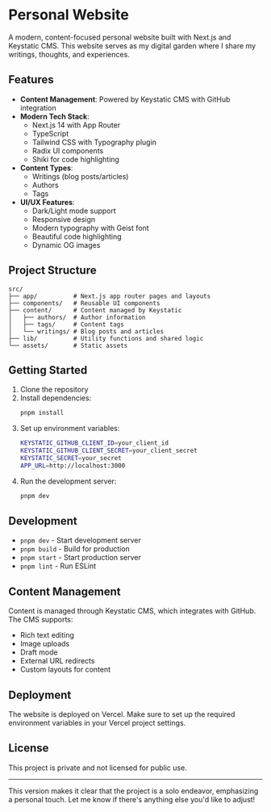 # Personal Website

A modern, content-focused personal website built with Next.js and Keystatic CMS. This website serves as my digital garden where I share my writings, thoughts, and experiences.

## Features

- **Content Management**: Powered by Keystatic CMS with GitHub integration
- **Modern Tech Stack**:
  - Next.js 14 with App Router
  - TypeScript
  - Tailwind CSS with Typography plugin
  - Radix UI components
  - Shiki for code highlighting
- **Content Types**:
  - Writings (blog posts/articles)
  - Authors
  - Tags
- **UI/UX Features**:
  - Dark/Light mode support
  - Responsive design
  - Modern typography with Geist font
  - Beautiful code highlighting
  - Dynamic OG images

## Project Structure

```
src/
├── app/          # Next.js app router pages and layouts
├── components/   # Reusable UI components
├── content/      # Content managed by Keystatic
│   ├── authors/  # Author information
│   ├── tags/     # Content tags
│   └── writings/ # Blog posts and articles
├── lib/          # Utility functions and shared logic
└── assets/       # Static assets
```

## Getting Started

1. Clone the repository
2. Install dependencies:
   ```bash
   pnpm install
   ```
3. Set up environment variables:
   ```bash
   KEYSTATIC_GITHUB_CLIENT_ID=your_client_id
   KEYSTATIC_GITHUB_CLIENT_SECRET=your_client_secret
   KEYSTATIC_SECRET=your_secret
   APP_URL=http://localhost:3000
   ```
4. Run the development server:
   ```bash
   pnpm dev
   ```

## Development

- `pnpm dev` - Start development server
- `pnpm build` - Build for production
- `pnpm start` - Start production server
- `pnpm lint` - Run ESLint

## Content Management

Content is managed through Keystatic CMS, which integrates with GitHub. The CMS supports:

- Rich text editing
- Image uploads
- Draft mode
- External URL redirects
- Custom layouts for content

## Deployment

The website is deployed on Vercel. Make sure to set up the required environment variables in your Vercel project settings.

## License

This project is private and not licensed for public use.

---

This version makes it clear that the project is a solo endeavor, emphasizing a personal touch. Let me know if there's anything else you'd like to adjust!
